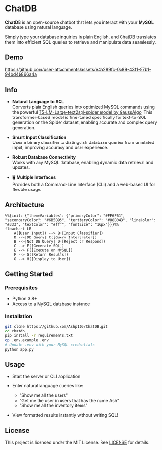 # ChatDB

**ChatDB** is an open-source chatbot that lets you interact with your **MySQL** database using natural language.

Simply type your database inquiries in plain English, and ChatDB translates them into efficient SQL queries to retrieve and manipulate data seamlessly.

## Demo

https://github.com/user-attachments/assets/e4a289fc-0a89-43f1-97b1-94bd4b866a4a


## Info

- **Natural Language to SQL**  
  Converts plain English queries into optimized MySQL commands using the powerful [T5-LM-Large-text2sql-spider model by GaussAlgo](https://huggingface.co/gaussalgo/T5-LM-Large-text2sql-spider). This transformer-based model is fine-tuned specifically for text-to-SQL generation on the Spider dataset, enabling accurate and complex query generation.

-  **Smart Input Classification**  
  Uses a binary classifier to distinguish database queries from unrelated input, improving accuracy and user experience.

-  **Robust Database Connectivity**  
  Works with any MySQL database, enabling dynamic data retrieval and updates.

- 🖥 **Multiple Interfaces**  
  Provides both a Command-Line Interface (CLI) and a web-based UI for flexible usage.

## Architecture

```mermaid
%%{init: {"themeVariables": {"primaryColor": "#FF6F61", "secondaryColor": "#6B5B95", "tertiaryColor": "#88B04B", "lineColor": "#333", "textColor": "#fff", "fontSize": "16px"}}}%%
flowchart LR
    A([User Input]) --> B([Input Classifier])
    B -->|DB Query| C([Query Interpreter])
    B -->|Not DB Query| D([Reject or Respond])
    C --> E([Generate SQL])
    E --> F([Execute on MySQL])
    F --> G([Return Results])
    G --> H([Display to User])
````


## Getting Started

### Prerequisites

* Python 3.8+
* Access to a MySQL database instance

### Installation

```bash
git clone https://github.com/Ashp116/ChatDB.git
cd chatdb
pip install -r requirements.txt
cp .env.example .env
# Update .env with your MySQL credentials
python app.py
```


## Usage

* Start the server or CLI application

* Enter natural language queries like:

  * "Show me all the users"
  * "Get me the user in users that has the name Ash"
  * "Show me all the inventory items"

* View formatted results instantly without writing SQL!

## License

This project is licensed under the MIT License. See [LICENSE](./LICENSE) for details.
